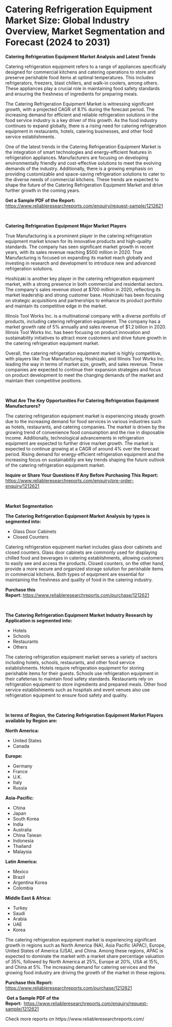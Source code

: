 <p><h1>Catering Refrigeration Equipment Market Size: Global Industry Overview, Market Segmentation and Forecast (2024 to 2031)</h1></p><p><strong>Catering Refrigeration Equipment Market Analysis and Latest Trends</strong></p>
<p><p>Catering refrigeration equipment refers to a range of appliances specifically designed for commercial kitchens and catering operations to store and preserve perishable food items at optimal temperatures. This includes refrigerators, freezers, blast chillers, and walk-in coolers, among others. These appliances play a crucial role in maintaining food safety standards and ensuring the freshness of ingredients for preparing meals.</p><p>The Catering Refrigeration Equipment Market is witnessing significant growth, with a projected CAGR of 8.1% during the forecast period. The increasing demand for efficient and reliable refrigeration solutions in the food service industry is a key driver of this growth. As the food industry continues to expand globally, there is a rising need for catering refrigeration equipment in restaurants, hotels, catering businesses, and other food service establishments.</p><p>One of the latest trends in the Catering Refrigeration Equipment Market is the integration of smart technologies and energy-efficient features in refrigeration appliances. Manufacturers are focusing on developing environmentally friendly and cost-effective solutions to meet the evolving demands of the industry. Additionally, there is a growing emphasis on providing customizable and space-saving refrigeration solutions to cater to the diverse needs of commercial kitchens. These trends are expected to shape the future of the Catering Refrigeration Equipment Market and drive further growth in the coming years.</p></p>
<p><strong>Get a Sample PDF of the Report:&nbsp;</strong> <a href="https://www.reliableresearchreports.com/enquiry/request-sample/1212621">https://www.reliableresearchreports.com/enquiry/request-sample/1212621</a></p>
<p>&nbsp;</p>
<p><strong>Catering Refrigeration Equipment Major Market Players</strong></p>
<p><p>True Manufacturing is a prominent player in the catering refrigeration equipment market known for its innovative products and high-quality standards. The company has seen significant market growth in recent years, with its sales revenue reaching $500 million in 2020. True Manufacturing is focused on expanding its market reach globally and investing in research and development to introduce new and advanced refrigeration solutions.</p><p>Hoshizaki is another key player in the catering refrigeration equipment market, with a strong presence in both commercial and residential sectors. The company's sales revenue stood at $700 million in 2020, reflecting its market leadership and strong customer base. Hoshizaki has been focusing on strategic acquisitions and partnerships to enhance its product portfolio and maintain its competitive edge in the market.</p><p>Illinois Tool Works Inc. is a multinational company with a diverse portfolio of products, including catering refrigeration equipment. The company has a market growth rate of 5% annually and sales revenue of $1.2 billion in 2020. Illinois Tool Works Inc. has been focusing on product innovation and sustainability initiatives to attract more customers and drive future growth in the catering refrigeration equipment market.</p><p>Overall, the catering refrigeration equipment market is highly competitive, with players like True Manufacturing, Hoshizaki, and Illinois Tool Works Inc. leading the way in terms of market size, growth, and sales revenue. These companies are expected to continue their expansion strategies and focus on product development to meet the changing demands of the market and maintain their competitive positions.</p></p>
<p>&nbsp;</p>
<p><strong>What Are The Key Opportunities For Catering Refrigeration Equipment Manufacturers?</strong></p>
<p><p>The catering refrigeration equipment market is experiencing steady growth due to the increasing demand for food services in various industries such as hotels, restaurants, and catering companies. The market is driven by the growing trend of convenience food consumption and the rise in disposable income. Additionally, technological advancements in refrigeration equipment are expected to further drive market growth. The market is expected to continue growing at a CAGR of around 4% over the forecast period. Rising demand for energy-efficient refrigeration equipment and the increasing focus on sustainability are key trends shaping the future outlook of the catering refrigeration equipment market.</p></p>
<p><strong>Inquire or Share Your Questions If Any Before Purchasing This Report:</strong> <a href="https://www.reliableresearchreports.com/enquiry/pre-order-enquiry/1212621">https://www.reliableresearchreports.com/enquiry/pre-order-enquiry/1212621</a></p>
<p>&nbsp;</p>
<p><strong>Market Segmentation</strong></p>
<p><strong>The Catering Refrigeration Equipment Market Analysis by types is segmented into:</strong></p>
<p><ul><li>Glass Door Cabinets</li><li>Closed Counters</li></ul></p>
<p><p>Catering refrigeration equipment market includes glass door cabinets and closed counters. Glass door cabinets are commonly used for displaying chilled food and beverages in catering establishments, allowing customers to easily see and access the products. Closed counters, on the other hand, provide a more secure and organized storage solution for perishable items in commercial kitchens. Both types of equipment are essential for maintaining the freshness and quality of food in the catering industry.</p></p>
<p><strong>Purchase this Report:&nbsp;</strong><a href="https://www.reliableresearchreports.com/purchase/1212621">https://www.reliableresearchreports.com/purchase/1212621</a></p>
<p>&nbsp;</p>
<p><strong>The Catering Refrigeration Equipment Market Industry Research by Application is segmented into:</strong></p>
<p><ul><li>Hotels</li><li>Schools</li><li>Restaurants</li><li>Others</li></ul></p>
<p><p>The catering refrigeration equipment market serves a variety of sectors including hotels, schools, restaurants, and other food service establishments. Hotels require refrigeration equipment for storing perishable items for their guests. Schools use refrigeration equipment in their cafeterias to maintain food safety standards. Restaurants rely on refrigeration equipment to store ingredients and prepared meals. Other food service establishments such as hospitals and event venues also use refrigeration equipment to ensure food safety and quality.</p></p>
<p>&nbsp;</p>
<p><strong>In terms of Region, the Catering Refrigeration Equipment Market Players available by Region are:</strong></p>
<p>
    <p> <strong> North America: </strong>
        <ul>
            <li>United States</li>
            <li>Canada</li>
        </ul>
        </p> 
    <p> <strong> Europe: </strong>
        <ul>
            <li>Germany</li>
            <li>France</li>
            <li>U.K.</li>
            <li>Italy</li>
            <li>Russia</li>
        </ul>
        </p> 
    <p> <strong> Asia-Pacific: </strong>
        <ul>
            <li>China</li>
            <li>Japan</li>
            <li>South Korea</li>
            <li>India</li>
            <li>Australia</li>
            <li>China Taiwan</li>
            <li>Indonesia</li>
            <li>Thailand</li>
            <li>Malaysia</li>
        </ul>
        </p> 
    <p> <strong> Latin America: </strong>
        <ul>
            <li>Mexico</li>
            <li>Brazil</li>
            <li>Argentina Korea</li>
            <li>Colombia</li>
        </ul>
        </p> 
    <p> <strong> Middle East & Africa: </strong>
        <ul>
            <li>Turkey</li>
            <li>Saudi</li>
            <li>Arabia</li>
            <li>UAE</li>
            <li>Korea</li>
        </ul>
    </p>
    </p>
<p><p>The catering refrigeration equipment market is experiencing significant growth in regions such as North America (NA), Asia Pacific (APAC), Europe, United States of America (USA), and China. Among these regions, APAC is expected to dominate the market with a market share percentage valuation of 35%, followed by North America at 25%, Europe at 20%, USA at 15%, and China at 5%. The increasing demand for catering services and the growing food industry are driving the growth of the market in these regions.</p></p>
<p><strong>Purchase this Report: </strong><a href="https://www.reliableresearchreports.com/purchase/1212621">https://www.reliableresearchreports.com/purchase/1212621</a></p>
<p>&nbsp;<strong>Get a Sample PDF of the Report:&nbsp;&nbsp;</strong><a href="https://www.reliableresearchreports.com/enquiry/request-sample/1212621">https://www.reliableresearchreports.com/enquiry/request-sample/1212621</a></p>
<p><strong></strong></p>
<p>Check more reports on https://www.reliableresearchreports.com/</p>